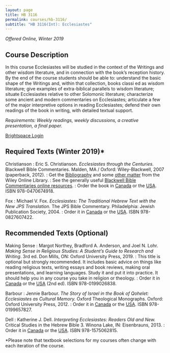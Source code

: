 ```yaml
---
layout: page
title: HB 3116
permalink: courses/hb-3116/
subtitle: "HB 3116(Int): Ecclesiastes"
---
```


*Offered Online, Winter 2019*

## Course Description

In this course Ecclesiastes will be studied in the context of the
Writings and other wisdom literature, and in connection with the book’s
reception history. By the end of the course students should be able to:
understand the basic shape of the Writings and, within that collection,
books classi ed as wisdom literature; give examples of extra-biblical
parallels to wisdom literature; situate Ecclesiastes relative to other
Solomonic literature; characterize some ancient and modern commentaries
on Ecclesiastes; articulate a few of the major interpretive options in
reading Ecclesiastes; defend their own readings of the book in writing,
with detailed textual support.

*Requirements: Weekly readings, weekly discussions, a creative presentation, a final paper.*

<!-- [Download the Syllabus (Winter 2019)](#) -->

[Brightspace Login](https://smu.brightspace.com/d2l/login)

## Required Texts (Winter 2019)*

Christianson
: Eric S. Christianson. *Ecclesiastes through the Centuries.* Blackwell Bible Commentaries. Malden, MA / Oxford: Wiley-Blackwell, 2007 (paperback, 2012).
: Get the [Bibliography](https://onlinelibrary.wiley.com/doi/10.1002/9780470755631.biblio) and some [other matter](https://onlinelibrary.wiley.com/doi/book/10.1002/9780470755631) from the Wiley Online Library.
: See the generally useful [Blackwell Bible Commentaries online resources](http://bbibcomm.info).
: Order the book in [Canada](https://amzn.to/2T7qoZt) or the [USA](https://amzn.to/2TbWLGG). ISBN 978-0470674918.

Fox
: Michael V. Fox. *Ecclesiastes: The Traditional Hebrew Text with the New JPS Translation.* The JPS Bible Commentary. Philadelphia: Jewish Publication Society, 2004.
: Order it in [Canada](https://amzn.to/2JYywYn) or the [USA](https://amzn.to/2JYx4Fh). ISBN 978-0827607422.

## Recommended Texts (Optional)

Making Sense
: Margot Northey, Bradford A. Anderson, and Joel N. Lohr. *Making Sense in Religious Studies: A Student’s Guide to Research and Writing*. 3rd ed. Don Mills, ON: Oxford University Press, 2019.
: This title is optional but strongly recommended. It includes basic advice on things like reading religious texts, writing essays and book reviews, making oral presentations, and learning languages. Study it and put it into practice. It should help you in any course you take in religion or theology.
: Order it in [Canada](https://amzn.to/2LKTIEf) or the [USA](https://amzn.to/2K5kjXJ) (2nd ed). ISBN 978-0199026838.

Barbour
: Jennie Barbour. *The Story of Israel in the Book of Qohelet: Ecclesiastes as Cultural Memory.* Oxford Theological Monographs. Oxford: Oxford University Press, 2012.
: Order it in [Canada](https://amzn.to/2DgW0GC) or the [USA](https://amzn.to/2TaMivd). ISBN 978-0199657827.

Dell
: Katherine J. Dell. *Interpreting Ecclesiastes: Readers Old and New.* Critical Studies in the Hebrew Bible 3. Winona Lake, IN: Eisenbrauns, 2013.
: Order it in [Canada](https://amzn.to/2JYByM7) or the [USA](https://amzn.to/2RRVymo). ISBN 978-1575062815.

<!--
tk
: tk
: Order it in [Canada]() or the [USA]().
-->

*Please note that textbook selections for my courses often change with each iteration of the course.
